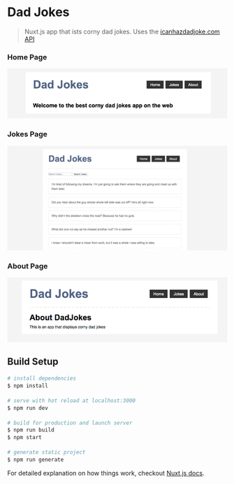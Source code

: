 # Dad Jokes

> Nuxt.js app that ists corny dad jokes. Uses the [icanhazdadjoke.com API](https://icanhazdadjoke.com/api)

### Home Page

![](home.png)

### Jokes Page

![](jokes.png)

### About Page

![](about.png)

## Build Setup

```bash
# install dependencies
$ npm install

# serve with hot reload at localhost:3000
$ npm run dev

# build for production and launch server
$ npm run build
$ npm start

# generate static project
$ npm run generate
```

For detailed explanation on how things work, checkout [Nuxt.js docs](https://nuxtjs.org).
